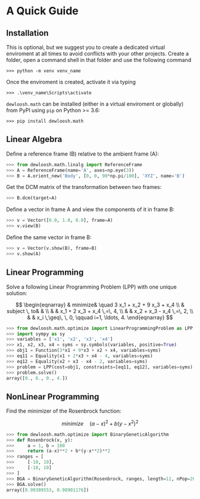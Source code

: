 # A Quick Guide

## Installation
This is optional, but we suggest you to create a dedicated virtual enviroment at all times to avoid conflicts with your other projects. Create a folder, open a command shell in that folder and use the following command

```console
>>> python -m venv venv_name
```

Once the enviroment is created, activate it via typing

```console
>>> .\venv_name\Scripts\activate
```

`dewloosh.math` can be installed (either in a virtual enviroment or globally) from PyPI using `pip` on Python >= 3.6:

```console
>>> pip install dewloosh.math
```

## Linear Algebra

Define a reference frame (B) relative to the ambient frame (A):
```python
>>> from dewloosh.math.linalg import ReferenceFrame
>>> A = ReferenceFrame(name='A', axes=np.eye(3))
>>> B = A.orient_new('Body', [0, 0, 90*np.pi/180], 'XYZ', name='B')
```
Get the DCM matrix of the transformation between two frames:
```python
>>> B.dcm(target=A)
```
Define a vector in frame A and view the components of it in frame B:
```python
>>> v = Vector([0.0, 1.0, 0.0], frame=A)
>>> v.view(B)
```
Define the same vector in frame B:
```python
>>> v = Vector(v.show(B), frame=B)
>>> v.show(A)
```

## Linear Programming

Solve a following Linear Programming Problem (LPP) with one 
unique solution:

$$
\begin{eqnarray}
    & minimize&  \quad  3 x_1 + x_2 + 9 x_3 + x_4  \\
    & subject \, to& & \\
    & & x_1 + 2 x_3 + x_4 \,=\, 4, \\
    & & x_2 + x_3 - x_4 \,=\, 2, \\
    & & x_i \,\geq\, \, 0, \qquad i=1, \ldots, 4.
\end{eqnarray}
$$

```python
>>> from dewloosh.math.optimize import LinearProgrammingProblem as LPP
>>> import sympy as sy
>>> variables = ['x1', 'x2', 'x3', 'x4']
>>> x1, x2, x3, x4 = syms = sy.symbols(variables, positive=True)
>>> obj1 = Function(3*x1 + 9*x3 + x2 + x4, variables=syms)
>>> eq11 = Equality(x1 + 2*x3 + x4 - 4, variables=syms)
>>> eq12 = Equality(x2 + x3 - x4 - 2, variables=syms)
>>> problem = LPP(cost=obj1, constraints=[eq11, eq12], variables=syms)
>>> problem.solve()
array([0., 6., 0., 4.])
```

## NonLinear Programming

Find the minimizer of the Rosenbrock function:

$$
minimize  \quad  (a-x)^2 + b (y-x^2)^2
$$

```python
>>> from dewloosh.math.optimize import BinaryGeneticAlgorithm
>>> def Rosenbrock(x, y):
>>>     a = 1, b = 100
>>>     return (a-x)**2 + b*(y-x**2)**2
>>> ranges = [
>>>     [-10, 10],
>>>     [-10, 10]
>>> ]
>>> BGA = BinaryGeneticAlgorithm(Rosenbrock, ranges, length=12, nPop=200)
>>> BGA.solve()
array([0.99389553, 0.98901176]) 
```
